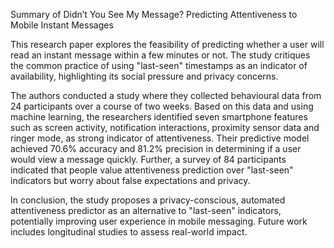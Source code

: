 Summary of Didn’t You See My Message? Predicting Attentiveness to Mobile Instant Messages

This research paper explores the feasibility of predicting whether a user will read an instant message within a few minutes or not. The study critiques the common practice of using "last-seen" timestamps as an indicator of availability, highlighting its social pressure and privacy concerns.

The authors conducted a study where they collected behavioural data from 24 participants over a course of two weeks. Based on this data and using machine learning, the researchers identified seven smartphone features such as screen activity, notification interactions, proximity sensor data and ringer mode, as strong indicator of attentiveness. Their predictive model achieved 70.6% accuracy and 81.2% precision in determining if a user would view a message quickly. Further, a survey of 84 participants indicated that people value attentiveness prediction over "last-seen" indicators but worry about false expectations and privacy.

In conclusion, the study proposes a privacy-conscious, automated attentiveness predictor as an alternative to "last-seen" indicators, potentially improving user experience in mobile messaging. Future work includes longitudinal studies to assess real-world impact.
